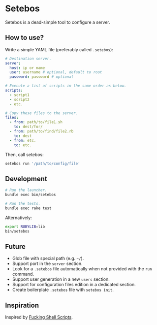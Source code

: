 Setebos
=======

Setebos is a dead-simple tool to configure a server.

## How to use?

Write a simple YAML file (preferably called `.setebos`):

```yaml
# Destination server.
server:
  host: ip or name
  user: username # optional, default to root
  password: password # optional

# Execute a list of scripts in the same order as below.
scripts:
  - script1
  - script2
  - etc.

# Copy these files to the server.
files:
  - from: path/to/file1.sh
    to: dest/for/
  - from: path/to/find/file2.rb
    to: dest
  - from: etc.
    to: etc.
```

Then, call setebos:

```bash
setebos run '/path/to/config/file'
```

## Development

```bash
# Run the launcher.
bundle exec bin/setebos

# Run the tests.
bundle exec rake test
```

Alternatively:

```bash
export RUBYLIB=lib
bin/setebos
```

## Future

* Glob file with special path (e.g. `~/`).
* Support port in the `server` section.
* Look for a `.setebos` file automatically when not provided with the `run` command.
* Support user generation in a new `users` section.
* Support for configuration files edition in a dedicated section.
* Create boilerplate `.setebos` file with `setebos init`.

## Inspiration

Inspired by [Fucking Shell Scripts](http://fuckingshellscripts.org/).
